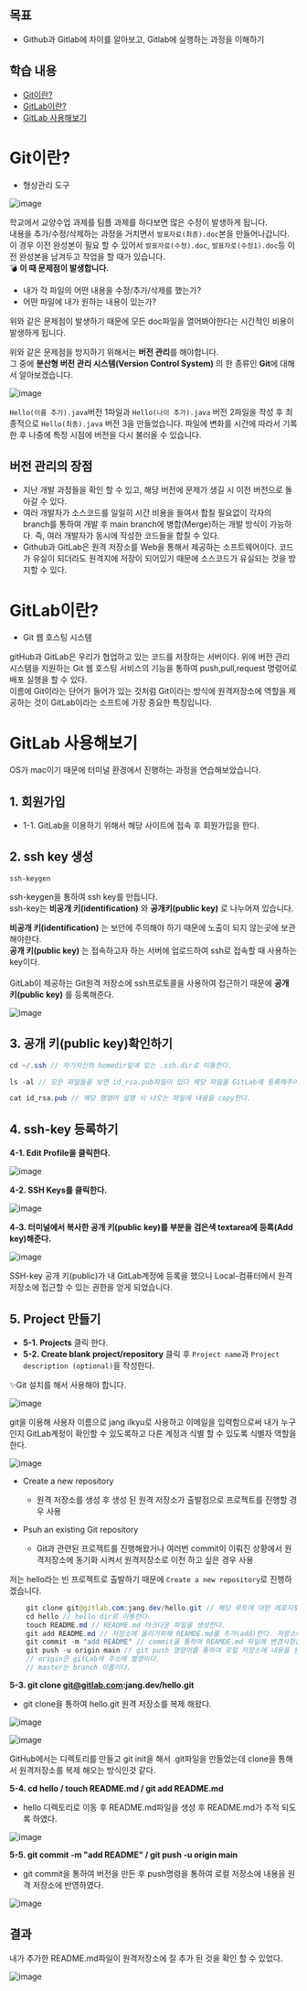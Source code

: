 ## **목표**

- Github과 Gitlab에 차이를 알아보고, Gitlab에 실행하는 과정을 이해하기

## **학습 내용**
- [Git이란?](#Git이란?)
- [GitLab이란?](#GitLab이란?)
- [GitLab 사용해보기](#GitLab-사용해보기)

# **Git이란?**

- 형상관리 도구

![image](https://user-images.githubusercontent.com/69107255/120749954-6d769980-c540-11eb-9277-d20404c17b57.png)

학교에서 교양수업 과제를 팀플 과제를 하다보면 많은 수정이 발생하게 됩니다.<br>
내용을 추가/수정/삭제하는 과정을 거치면서 `발표자료(최종).doc`본을 만들어나갑니다.<br>
이 경우 이전 완성본이 필요 할 수 있어서 `발표자료(수정).doc`, `발표자로(수정1).doc`등 이전 완성본을 남겨두고 작업을 할 때가 있습니다.<br> 
💣 **이 때 문제점이 발생합니다.**
- 내가 각 파일의 어떤 내용을 수정/추가/삭제를 했는가?
- 어떤 파일에 내가 원하는 내용이 있는가?

위와 같은 문제점이 발생하기 때문에 모든 doc파일을 열어봐야한다는 시간적인 비용이 발생하게 됩니다.

위와 같은 문제점을 방지하기 위해서는 **버전 관리**를 해야합니다.<br>
그 중에 **분산형 버전 관리 시스템(Version Control System)** 의 한 종류인 **Git**에 대해서 알아보겠습니다.<br>

![image](https://user-images.githubusercontent.com/69107255/120752476-bfb9b980-c544-11eb-83c9-ec113e06968a.png)


 `Hello(이름 추가).java`버전 1파일과 `Hello(나이 추가).java` 버전 2파일을 작성 후 최종적으로 `Hello(최종).java` 버전 3을 만들었습니다. 파일에 변화를 시간에 따라서 기록 한 후 나중에 특정 시점에 버전을 다시 불러올 수 있습니다.<br>

 ## **버전 관리의 장점**

- 지난 개발 과정들을 확인 할 수 있고, 해당 버전에 문제가 생길 시 이전 버전으로 돌아갈 수 있다.
- 여러 개발자가 소스코드를 일일히 시간 비용을 들여서 합칠 필요없이 각자의 branch를 통하여 개발 후 main branch에 병합(Merge)하는 개발 방식이 가능하다. 즉, 여러 개발자가 동시에 작성한 코드들을 합칠 수 있다.
- Github과 GitLab은 원격 저장소를 Web을 통해서 제공하는 소프트웨어이다. 코드가 유실이 되더라도 원격지에 저장이 되어있기 때문에 소스코드가 유실되는 것을 방지할 수 있다.

# **GitLab이란?**

- Git 웹 호스팅 시스템

gitHub과 GitLab은 우리가 협업하고 있는 코드를 저장하는 서버이다. 위에 버전 관리 시스템을 지원하는 Git 웹 호스팅 서비스의 기능을 통하여 push,pull,request 명령어로 배포 실행을 할 수 있다.<br>
이름에 Git이라는 단어가 들어가 있는 것처럼 Git이라는 방식에 원격저장소에 역할을 제공하는 것이 GitLab이라는 소프트에 가장 중요한 특징입니다.

# **GitLab 사용해보기**

OS가 mac이기 때문에 터미널 환경에서 진행하는 과정을 연습해보았습니다.

## **1. 회원가입** 

- 1-1. GitLab을 이용하기 위해서 해당 사이트에 접속 후 회원가입을 한다.

## **2. ssh key 생성**

```
ssh-keygen
```

ssh-keygen을 통하여 ssh key를 만듭니다.<br>
ssh-key는 **비공개 키(identification)** 와 **공개키(public key)** 로 나누어져 있습니다.<br>

**비공개 키(identification)** 는 보안에 주의해야 하기 때문에 노출이 되지 않는곳에 보관해야한다.<br>
**공개 키(public key)** 는 접속하고자 하는 서버에 업로드하여 ssh로 접속할 때 사용하는 key이다.<br>
<br>
GitLab이 제공하는 Git원격 저장소에 ssh프로토콜을 사용하여 접근하기 때문에 **공개 키(public key)** 를 등록해준다.

![image](https://user-images.githubusercontent.com/69107255/120761378-15e02a00-c550-11eb-88bc-87b7b6a51a7f.png)

## **3. 공개 키(public key)확인하기** 
```java
cd ~/.ssh // 자기자신의 homedir밑에 있는 .ssh.dir로 이동한다.

ls -al // 모든 파일들을 보면 id_rsa.pub파일이 있다 해당 파일을 GitLab에 등록해주어야한다.

cat id_rsa.pub // 해당 명령어 실행 시 나오는 파일에 내용을 copy한다.
```

## **4. ssh-key 등록하기**

**4-1. Edit Profile을 클릭한다.** 

![image](https://user-images.githubusercontent.com/69107255/120761949-b0d90400-c550-11eb-80fc-883808342e89.png)

**4-2. SSH Keys를 클릭한다.**

![image](https://user-images.githubusercontent.com/69107255/120762184-f5649f80-c550-11eb-89f0-59fd15348b6d.png)


**4-3. 터미널에서 복사한 공개 키(public key)를 부분을 검은색 textarea에 등록(Add key)해준다.**

![image](https://user-images.githubusercontent.com/69107255/120762722-7ae84f80-c551-11eb-874e-69566ae0f2c8.png)

SSH-key 공개 키(public)가 내 GitLab계정에 등록을 했으니 Local-컴퓨터에서 원격저장소에 접근할 수 있는 권한을 얻게 되었습니다.

## **5. Project 만들기**

- **5-1. Projects** 클릭 한다.
- **5-2. Create blank project/repository** 클릭 후 `Project name`과 `Project description (optional)`을 작성한다.

✨Git 설치를 해서 사용해야 합니다.

![image](https://user-images.githubusercontent.com/69107255/120766241-fe577000-c554-11eb-8b2d-404fe08d1ce0.png)

git을 이용해 사용자 이름으로 jang ilkyu로 사용하고 이메일을 입력함으로써 내가 누구인지 GitLab계정이 확인할 수 있도록하고 다른 계정과 식별 할 수 있도록 식별자 역할을 한다.

![image](https://user-images.githubusercontent.com/69107255/120766454-3a8ad080-c555-11eb-84cc-4a53d8ed4043.png)

- Create a new repository
    - 원격 저장소를 생성 후 생성 된 원격 저장소가 출발점으로 프로젝트를 진행할 경우 사용

- Psuh an existing Git repository
    - Git과 관련된 프로젝트를 진행해왔거나 여러번 commit이 이뤄진 상황에서 원격저장소에 동기화 시켜서 원격저장소로 이전 하고 싶은 경우 사용

저는 hello라는 빈 프로젝트로 출발하기 때문에 `Create a new repository`로 진행하겠습니다.

```java
    git clone git@gitlab.com:jang.dev/hello.git // 해당 루트에 대한 레포지토리를 clone을 통해 복제한다.
    cd hello // hello dir로 이동한다.
    touch README.md // README.md 마크다운 파일을 생성한다.
    git add README.md // 저장소에 올리기위해 REAMDE.md를 추가(add)한다. 저장소에 반영은 되지 않는다.
    git commit -m "add README" // commit을 통하여 REAMDE.md 파일에 변경사항을 원격 저장소에 반영하여 기록하기 위해 "add README"라는 이름으로 버전을 하나 만든다.
    git push -u origin main // git push 명령어를 통하여 로컬 저장소에 내용을 원격 저장소로 반영한다. 
    // origin은 gitLab에 주소에 별명이다.
    // master는 branch 이름이다.
```

**5-3. git clone git@gitlab.com:jang.dev/hello.git**

- git clone을 통하여 hello.git 원격 저장소를 복제 해왔다.

![image](https://user-images.githubusercontent.com/69107255/120769883-868b4480-c558-11eb-9206-37200a45e0c3.png)

![image](https://user-images.githubusercontent.com/69107255/120768405-13350300-c557-11eb-8a6c-502361b8f5eb.png)

GitHub에서는 디렉토리를 만들고 git init을 해서 .git파일을 만들었는데 clone을 통해서 원격저장소를 복제 해오는 방식인것 같다.

**5-4. cd hello / touch README.md / git add README.md**

- hello 디렉토리로 이동 후 README.md파일을 생성 후 README.md가 추적 되도록 하였다.

![image](https://user-images.githubusercontent.com/69107255/120770204-dff37380-c558-11eb-89a0-5dc8a6e68d8c.png)


**5-5. git commit -m "add README" / git push -u origin main**

- git commit을 통하여 버전을 만든 후 push명령을 통하여 로컬 저장소에 내용을 원격 저장소에 반영하였다.

![image](https://user-images.githubusercontent.com/69107255/120770524-306ad100-c559-11eb-814a-a19d1e4b0a71.png)


## **결과**

내가 추가한 README.md파일이 원격저장소에 잘 추가 된 것을 확인 할 수 있었다.

![image](https://user-images.githubusercontent.com/69107255/120770813-80e22e80-c559-11eb-9b30-fd797bab6d3d.png)
